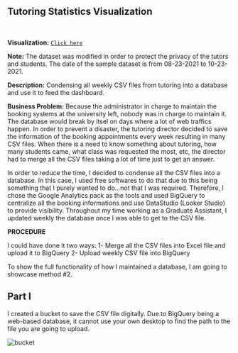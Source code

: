 
## Tutoring Statistics Visualization

<br>

**Visualization:** [`Click here`](https://datastudio.google.com/reporting/2004c153-b0d4-42e1-8bee-1f3c6eaa2fa8)

**Note:** The dataset was modified in order to protect the privacy of the tutors and students. The date of the sample dataset is from 08-23-2021 to 10-23-2021.

**Description:** Condensing all weekly CSV files from tutoring into a database and use it to feed the dashboard.

**Business Problem:** Because the administrator in charge to maintain the booking systems at the university left, nobody was in charge to maintain it. The database would break by itsel on days where a lot of web traffics happen. In order to prevent a disaster, the tutoring director decided to save the information of the booking appointments every week resulting in many CSV files. When there is a need to know something about tutoring, how many students came, what class was requested the most, etc, the director had to merge all the CSV files taking a lot of time just to get an answer. 

In order to reduce the time, I decided to condense all the CSV files into a database. In this case, I used free softwares to do that due to this being something that I purely wanted to do...not that I was required. Therefore, I chose the Google Analytics pack as the tools and used BigQuery to centralize all the booking informations and use DataStudio (Looker Studio) to provide visibility. Throughout my time working as a Graduate Assistant, I updated weekly the database once I was able to get to the CSV file.

**PROCEDURE**

I could have done it two ways:
  1- Merge all the CSV files into Excel file and upload it to BigQuery
  2- Upload weekly CSV file into BigQuery

To show the full functionality of how I maintained a database, I am going to showcase method #2.

## Part I ##

I created a bucket to save the CSV file digitally. Due to BigQuery being a web-based database, it cannot use your own desktop to find the path to the file you are going to upload.

![bucket](https://user-images.githubusercontent.com/115122030/197105095-d1c834f0-5db3-46f6-8b57-dabd267ed68f.JPG)





